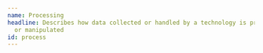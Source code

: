 ```yaml
---
name: Processing
headline: Describes how data collected or handled by a technology is processed
  or manipulated
id: process
---
```

